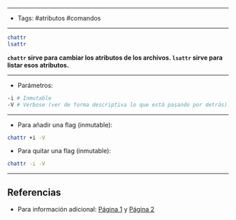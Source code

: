 
---
- Tags: #atributos #comandos
---

```BASH
chattr
lsattr
```

**`chattr` sirve para cambiar los atributos de los archivos. 
`lsattr` sirve para listar esos atributos.**

---

- Parámetros:

```BASH
-i # Inmutable
-V # Verbose (ver de forma descriptiva lo que está pasando por detrás).
```

---

- Para añadir una flag (inmutable):

```BASH
chattr +i -V
```

- Para quitar una flag (inmutable):

```BASH
chattr -i -V
```


---
## Referencias

- Para información adicional: [Página 1](https://rm-rf.es/chattr-y-lsattr-visualizar-y-modificar-atributos-en-sistemas-de-ficheros-linux/#:~:text=El%20primer%20comando%2C%20lsattr%20permite,chmod%2C%20chown%2Csetfacl%E2%80%A6) y [Página 2](https://programmerclick.com/article/5604675172/)